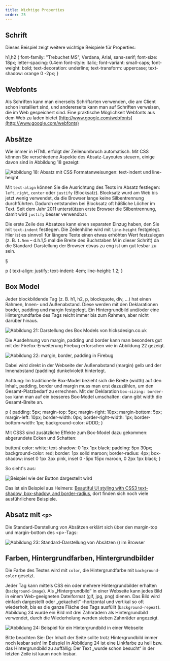```yaml
---
title: Wichtige Properties
order: 25
---
```


Schrift
-----------------------------

Dieses Beispiel zeigt weitere wichtige Beispiele für Properties:

<css>
h1,h2 { 
  font-family: "Trebuchet MS", Verdana, Arial, sans-serif;
  font-size: 18px;
  letter-spacing: 0.4em
  font-style: italic;
  font-variant: small-caps;
  font-weight: bold;
  text-decoration: underline; 
  text-transform: uppercase;
  text-shadow: orange 0 -2px;
}
</css>

Webfonts
--------

Als Schriften kann man einerseits Schriftarten verwenden, die am Client schon
installiert sind, und andererseits kann man auf Schriften verweisen, die im Web
gespeichert sind.  Eine praktische Möglichkeit Webfonts aus dem Web zu laden
bietet [http://www.google.com/webfonts](http://www.google.com/webfonts)



Absätze
---------
Wie immer in HTML erfolgt der Zeilenumbruch automatisch. Mit CSS können Sie verschiedene Aspekte des Absatz-Layoutes steuern, einige davon sind in Abbildung 18 gezeigt:


![Abbildung 18: Absatz mit CSS Formatanweisungen: text-indent und line-height](/images/image066.png)

Mit `text-align` können Sie die Ausrichtung des Texts im Absatz festlegen: `left`, `right`, `center` oder `justify` (Blocksatz). Blocksatz wurd am Web bis jetzt wenig verwendet, da die Browser lange keine Silbentrennung durchführten. Dadurch entstanden bei Blocksatz oft häßliche Löcher im Text. Seit dem Jahr 2011 unterstützen erste Browser die Silbentrennung, damit wird `justify` besser verwendbar.

Die erste Zeile des Absatzes kann einen separaten Einzug haben, den Sie mit `text-indent` festlegen. Die Zeilenhöhe wird mit `line-height` festgelegt. Hier ist es sinnvoll für längere Texte einen etwas erhöhten Wert festzulegen (z. B. `1.5em` – d.h.1,5 mal die Breite des Buchstaben M in dieser Schrift) da die Standard-Darstellung der Browser etwas zu eng ist um gut lesbar zu sein. 

§

<css>
p {
   text-align: justify;
   text-indent: 4em;
   line-height: 1.2;
}
</css>




Box Model
---------

Jeder blockbildende Tag (z. B. h1, h2, p, blockquote, div, …) hat einen Rahmen, Innen- und Außenabstand. Diese werden mit den Deklarationen border, padding und margin festgelegt. Ein Hintergrundbild und/oder eine Hintergrundfarbe des Tags reicht immer bis zum Rahmen, aber nicht darüber hinaus. 

![Abbildung 21: Darstellung des Box Models von hicksdesign.co.uk](/images/image083.png)

Die Ausdehnung von margin, padding und border kann man besonders gut mit der Firefox-Erweiterung Firebug erforschen wie in Abbildung 22 gezeigt. 

![Abbildung 22: margin, border, padding in Firebug](/images/image085.png)

Dabei wird direkt in der Webseite der Außenabstand (margin) gelb und der Innenabstand (padding) dunkelviolett hinterlegt. 

Achtung: Im traditionelle Box-Model bezieht sich die Breite (width) auf
den Inhalt, padding, border und margin muss man erst dazuzählen, um den
Gesamt-Platzbedarf zu errechnen. Mit der Deklaration `box-sizing: border-box` 
kann man auf ein besseres Box-Model umschalten: dann gibt width die Gesamt-Breite an.  

<css>
  p {
  padding: 5px;
  margin-top: 5px;
  margin-right: 10px;
  margin-bottom: 5px;
  margin-left: 10px;
  border-width: 0px;
  border-right-width: 1px;
  border-bottom-width: 1px;
  background-color: #DDD;
  }
</css>

Mit CSS3 sind zusätzliche Effekte zum Box-Model dazu gekommen: abgerundete Ecken
und Schatten:

<css>
button{
   color: white;
   text-shadow: 0 1px 1px black;
   padding: 5px 30px;
   background-color: red;
   border: 1px solid maroon;
   border-radius: 4px;
   box-shadow: inset 0 1px 3px pink, inset 0 -5px 15px maroon, 0 2px 1px black;
}
</css>

So sieht's aus:

![Beispiel wie der Button dargestellt wird](/images/button-border-radius.png)

Das ist ein Beispiel aus Helmers:
[Beautiful UI styling with CSS3 text-shadow, box-shadow, and border-radius](http://dev.opera.com/articles/view/beautiful-ui-styling-with-css3-text-shadow-box-shadow-and-border-radius/), dort finden
sich noch viele ausführlichere Beispiele.

Absatz mit `<p>`
--------------

Die Standard-Darstellung von Absätzen erklärt sich über den margin-top und margin-bottom des &lt;p&gt;-Tags:

![Abbildung 23: Standard-Darstellung von Absätzen (<p>) im Browser](/images/image086.png)

Farben, Hintergrundfarben, Hintergrundbilder
--------

Die Farbe des Textes wird mit `color`, die Hintergrundfarbe mit `background-color` gesetzt.  

Jeder Tag kann mittels CSS ein oder mehrere Hintergrundbilder erhalten (`background-image`). Als „Hintergrundbild“ in einer Webseite kann jedes Bild in einem Web-geeigneten Dateiformat (gif, jpg, png) dienen. Das Bild wird einfach dargestellt oder „gekachelt“ –horizontal und vertikal so oft wiederholt, bis es die ganze Fläche des Tags ausfüllt (`background-repeat`). Abbildung 24 wurde ein Bild mit drei Zahnrädern als Hintergrundbild verwendet, durch die Wiederholung werden sieben Zahnräder angezeigt. 

![Abbildung 24: Beispiel für ein Hintergrundbild in einer Webseite](/images/image088.png)

Bitte beachten Sie: Der Inhalt der Seite sollte trotz Hintergrundbild immer noch lesbar sein! Im Beispiel in Abbildung 24 ist eine Linkfarbe zu hell bzw. das Hintergrundbild zu auffällig: Der Text „wurde schon besucht“ in der letzten Zeile ist kaum noch lesbar. 

